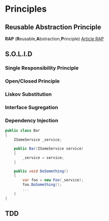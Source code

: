 # Principles


## Reusable Abstraction Principle

**RAP** (**R**eusable,**A**bstraction,**P**rinciple)
[Article RAP](http://codemanship.co.uk/parlezuml/blog/?postid=934)

## S.O.L.I.D

### Single Responsibility Principle

### Open/Closed Principle

### Liskov Substitution

### Interface Sugregation

### Dependency Injection

```csharp
public class Bar
{
    ISomeService _service;

    public Bar(ISomeService service)
    {
        _service = service;
    }

    public void DoSomething()
    {
        var foo = new Foo(_service);
        foo.DoSomething();
        ...
    }
}
```

## TDD